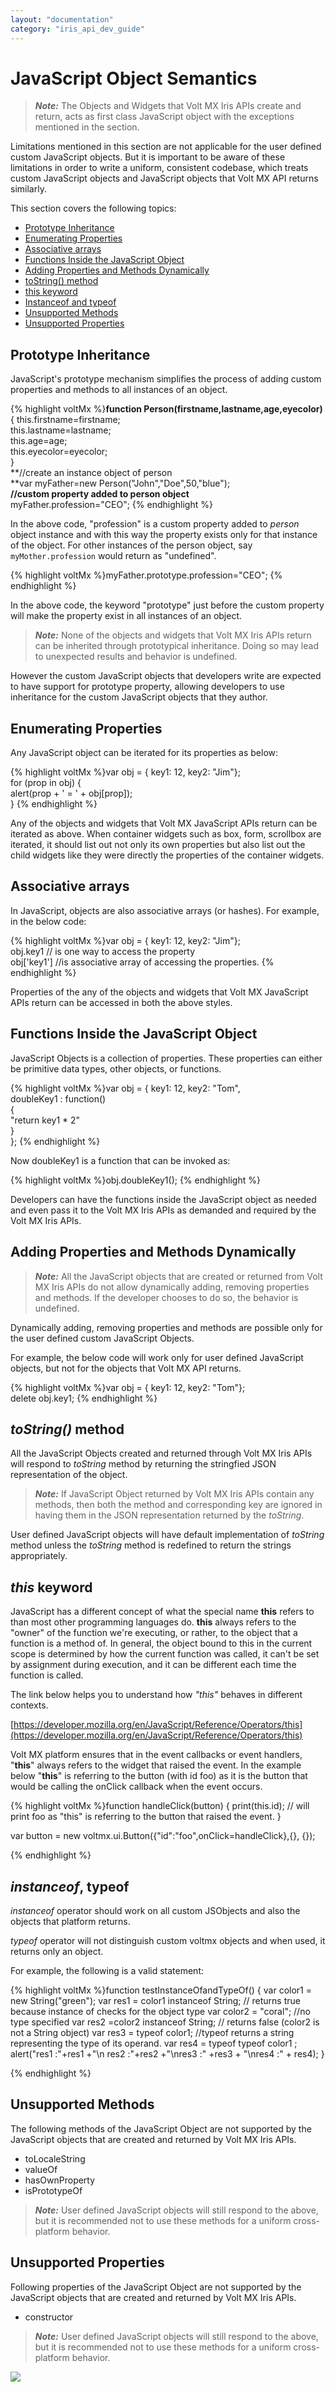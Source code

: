 ```yaml
---
layout: "documentation"
category: "iris_api_dev_guide"
---
```

                               

JavaScript Object Semantics
===========================

> **_Note:_** The Objects and Widgets that Volt MX Iris APIs create and return, acts as first class JavaScript object with the exceptions mentioned in the section.

Limitations mentioned in this section are not applicable for the user defined custom JavaScript objects. But it is important to be aware of these limitations in order to write a uniform, consistent codebase, which treats custom JavaScript objects and JavaScript objects that Volt MX API returns similarly.

This section covers the following topics:

*   [Prototype Inheritance](#prototype-inheritance)
*   [Enumerating Properties](#enumerating-properties)
*   [Associative arrays](#associative-arrays)
*   [Functions Inside the JavaScript Object](#functions-inside-the-javascript-object)
*   [Adding Properties and Methods Dynamically](#adding-properties-and-methods-dynamically)
*   [toString() method](#method)
*   [this keyword](#keyword)
*   [Instanceof and typeof](#typeof)
*   [Unsupported Methods](#unsupported-methods)
*   [Unsupported Properties](#unsupported-properties)

Prototype Inheritance
---------------------

JavaScript's prototype mechanism simplifies the process of adding custom properties and methods to all instances of an object.

{% highlight voltMx %}**function Person(firstname,lastname,age,eyecolor)**  
{
	 this.firstname=firstname;  
	this.lastname=lastname;  
	this.age=age;  
	this.eyecolor=eyecolor;  
}  
**//create an instance object of person  
**var myFather=new Person("John","Doe",50,"blue");  
**//custom property added to person object**  
myFather.profession="CEO";
{% endhighlight %}

In the above code, "profession" is a custom property added to _person_ object instance and with this way the property exists only for that instance of the object. For other instances of the person object, say `myMother.profession` would return as "undefined".

{% highlight voltMx %}myFather.prototype.profession="CEO";
{% endhighlight %}

In the above code, the keyword "prototype" just before the custom property will make the property exist in all instances of an object.

> **_Note:_** None of the objects and widgets that Volt MX Iris APIs return can be inherited through prototypical inheritance. Doing so may lead to unexpected results and behavior is undefined.

However the custom JavaScript objects that developers write are expected to have support for prototype property, allowing developers to use inheritance for the custom JavaScript objects that they author.

Enumerating Properties
----------------------

Any JavaScript object can be iterated for its properties as below:

{% highlight voltMx %}var obj = { key1: 12, key2: "Jim"};  
for (prop in obj) 
{  
	alert(prop + ' = ' + obj[prop]);  
}
{% endhighlight %}

Any of the objects and widgets that Volt MX JavaScript APIs return can be iterated as above. When container widgets such as box, form, scrollbox are iterated, it should list out not only its own properties but also list out the child widgets like they were directly the properties of the container widgets.

Associative arrays
------------------

In JavaScript, objects are also associative arrays (or hashes). For example, in the below code:

{% highlight voltMx %}var obj = { key1: 12, key2: "Jim"};  
obj.key1 // is one way to access the property  
obj['key1'] //is associative array of accessing the properties.
{% endhighlight %}

Properties of the any of the objects and widgets that Volt MX JavaScript APIs return can be accessed in both the above styles.

Functions Inside the JavaScript Object
--------------------------------------

JavaScript Objects is a collection of properties. These properties can either be primitive data types, other objects, or functions.

{% highlight voltMx %}var obj = { key1: 12, key2: "Tom",  
doubleKey1 : function()  
 {  
 "return key1 * 2"  
 }  
};
{% endhighlight %}

Now doubleKey1 is a function that can be invoked as:

{% highlight voltMx %}obj.doubleKey1();
{% endhighlight %}

Developers can have the functions inside the JavaScript object as needed and even pass it to the Volt MX Iris APIs as demanded and required by the Volt MX Iris APIs.

Adding Properties and Methods Dynamically
-----------------------------------------

> **_Note:_** All the JavaScript objects that are created or returned from Volt MX Iris APIs do not allow dynamically adding, removing properties and methods. If the developer chooses to do so, the behavior is undefined.

Dynamically adding, removing properties and methods are possible only for the user defined custom JavaScript Objects.

For example, the below code will work only for user defined JavaScript objects, but not for the objects that Volt MX API returns.

{% highlight voltMx %}var obj = { key1: 12, key2: "Tom"};  
delete obj.key1;
{% endhighlight %}

_toString()_ method
-------------------

All the JavaScript Objects created and returned through Volt MX Iris APIs will respond to _toString_ method by returning the stringfied JSON representation of the object.

> **_Note:_** If JavaScript Object returned by Volt MX Iris APIs contain any methods, then both the method and corresponding key are ignored in having them in the JSON representation returned by the _toString_.

User defined JavaScript objects will have default implementation of _toString_ method unless the _toString_ method is redefined to return the strings appropriately.

_this_ keyword
--------------

JavaScript has a different concept of what the special name **this** refers to than most other programming languages do. **this** always refers to the "owner" of the function we're executing, or rather, to the object that a function is a method of. In general, the object bound to this in the current scope is determined by how the current function was called, it can't be set by assignment during execution, and it can be different each time the function is called.

The link below helps you to understand how _"this"_ behaves in different contexts.

[https://developer.mozilla.org/en/JavaScript/Reference/Operators/this](https://developer.mozilla.org/en/JavaScript/Reference/Operators/this)

Volt MX  platform ensures that in the event callbacks or event handlers, "**this**" always refers to the widget that raised the event. In the example below "**this**" is referring to the button (with id foo) as it is the button that would be calling the onClick callback when the event occurs.

{% highlight voltMx %}function handleClick(button)
{
    print(this.id); // will print foo as "this" is referring to the button that raised the event.
}

var button = new voltmx.ui.Button({"id":"foo",onClick=handleClick},{}, {});

{% endhighlight %}

_instanceof_, typeof
--------------------

_instanceof_ operator should work on all custom JSObjects and also the objects that platform returns.

_typeof_ operator will not distinguish custom voltmx objects and when used, it returns only an object.

For example, the following is a valid statement:

{% highlight voltMx %}function testInstanceOfandTypeOf()
{
    var color1 = new String("green");
    var res1 = color1 instanceof String; // returns true  because instance of checks for the object type
    var color2 = "coral"; //no type specified
    var res2 =color2 instanceof String; // returns false (color2 is not a String object)
    var res3 =  typeof color1; //typeof returns a string representing the type of its operand.
    var res4 = typeof typeof color1 ;
    alert("res1 :"+res1 +"\n res2 :"+res2 +"\nres3 :" +res3 + "\nres4 :" + res4);
}

{% endhighlight %}

Unsupported Methods
-------------------

The following methods of the JavaScript Object are not supported by the JavaScript objects that are created and returned by Volt MX Iris APIs.

*   toLocaleString
*   valueOf
*   hasOwnProperty
*   isPrototypeOf

> **_Note:_** User defined JavaScript objects will still respond to the above, but it is recommended not to use these methods for a uniform cross-platform behavior.

Unsupported Properties
----------------------

Following properties of the JavaScript Object are not supported by the JavaScript objects that are created and returned by Volt MX Iris APIs.

*   constructor

> **_Note:_** User defined JavaScript objects will still respond to the above, but it is recommended not to use these methods for a uniform cross-platform behavior.

![](resources/prettify/onload.png)
